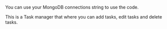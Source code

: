 You can use your MongoDB connections string to use the code. 

This is a Task manager that where you can add tasks, edit tasks and delete tasks.
